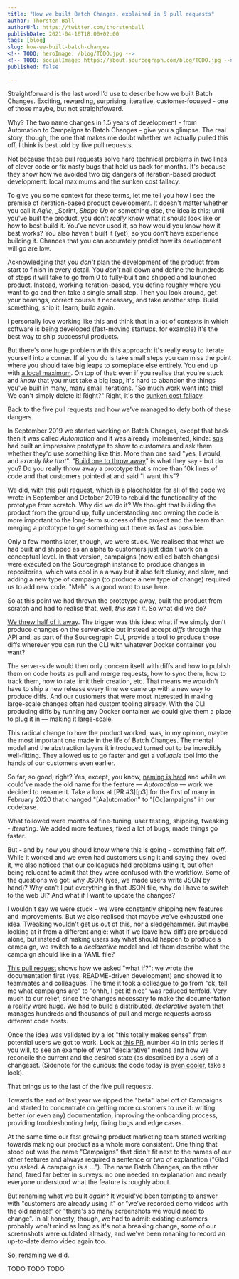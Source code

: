 ```yaml
---
title: "How we built Batch Changes, explained in 5 pull requests"
author: Thorsten Ball
authorUrl: https://twitter.com/thorstenball
publishDate: 2021-04-16T18:00+02:00
tags: [blog]
slug: how-we-built-batch-changes
<!-- TODO: heroImage: /blog/TODO.jpg -->
<!-- TODO: socialImage: https://about.sourcegraph.com/blog/TODO.jpg -->
published: false

---
```


Straightforward is the last word I’d use to describe how we built Batch Changes.
Exciting, rewarding, surprising, iterative, customer-focused - one of those
maybe, but not straightfoward.

Why? The two name changes in 1.5 years of development - from Automation to
Campaigns to Batch Changes - give you a glimpse. The real story, though, the one
that makes me doubt whether we actually pulled this off, I think is best told by
five pull requests.

Not because these pull requests solve hard technical problems in two lines of
clever code or fix nasty bugs that held us back for months. It's because they
show how we avoided two big dangers of iteration-based product development:
local maximums and the sunken cost fallacy.

To give you some context for these terms, let me tell you how I see the premise
of iteration-based product development. It doesn't matter whether you call it
_Agile_, _Sprint, _Shape Up_ or something else, the idea is this: until you've
built the product, you don't _really_ know what it should look like or how to
best build it. You've never used it, so how would you know how it best works?
You also haven't built it (yet), so you don't have experience building it.
Chances that you can accurately predict how its development will go are low.

Acknowledging that you _don't_ plan the development of the product from start to
finish in every detail. You _don't_ nail down and define the hundreds of steps
it will take to go from 0 to fully-built and shipped and launched product.
Instead, working iteration-based, you define roughly where you want to go and
then take a single small step. Then you look around, get your bearings, correct
course if necessary, and take another step. Build something, ship it, learn,
build again.

I personally love working like this and think that in a lot of contexts in which
software is being developed (fast-moving startups, for example) it's the best way to
ship successful products.

But there's one huge problem with this approach: it's really easy to iterate
yourself into a corner. If all you do is take small steps you can miss the point
where you should take big leaps to someplace else entirely. You end up with [a
local maximum](https://elezea.com/2012/09/iphone-5-local-maximum/). On top of
that: even if you realise that you're stuck and _know_ that you must take a big
leap, it's hard to abandon the things you've built in many, many small
iterations. "So much work went into this! We can't simply delete it! Right?"
Right, it's the [sunken cost
fallacy](https://en.wikipedia.org/wiki/Sunk_cost#Fallacy_effect).

Back to the five pull requests and how we've managed to defy both of these dangers.

In September 2019 we started working on Batch Changes, except that back then it
was called _Automation_ and it was already implemented, kinda: [sqs](TODO) had
built an impressive prototype to show to customers and ask them whether they'd
use something like this. More than one said "yes, I would, and _exactly like
that_". "[Build one to throw away](https://wiki.c2.com/?PlanToThrowOneAway)" is
what they say - but do you? Do you really throw away a prototype that's more
than 10k lines of code and that customers pointed at and said "I want this"?

We did, with [this pull request][pr1], which is a placeholder for all of the
code we wrote in September and October 2019 to rebuild the functionality of the
prototype from scratch. Why did we do it? We thought that building the product
from the ground up, fully understanding and owning the code is more important to
the long-term success of the project and the team than merging a prototype to
get something out there as fast as possible.

Only a few months later, though, we were stuck. We realised that what we had
built and shipped as an alpha to customers just didn't work on a conceptual
level. In that version, campaigns (now called batch changes) were executed on
the Sourcegraph instance to produce changes in repositories, which was cool in a
a way but it also felt clunky, and slow, and adding a new type of campaign (to
produce a new type of change) required us to add new code. "Meh" is a good word
to use here.

So at this point we had thrown the prototype away, built the product from
scratch and had to realise that, well, _this isn't it_. So what did we do?

[We threw half of it away][pr2]. The trigger was this idea: what if we simply
don't produce changes on the server-side but instead accept _diffs_ through
the API and, as part of the Sourcegraph CLI, provide a tool to produce those
diffs wherever you can run the CLI with whatever Docker container you want?

The server-side would then only concern itself with diffs and how to publish
them on code hosts as pull and merge requests, how to sync them, how to track
them, how to rate limit their creation, etc. That means we wouldn't have to ship
a new release every time we came up with a new way to produce diffs. And our
customers that were most interested in making large-scale changes often had
custom tooling already. With the CLI producing diffs by running any Docker
container we could give them a place to plug it in — making it large-scale.

This radical change to how the product worked, was, in my opinion, maybe the
most important one made in the life of Batch Changes. The mental model and the
abstraction layers it introduced turned out to be incredibly well-fitting. They
allowed us to go faster and get a _valuable_ tool into the hands of our
customers even earlier.

So far, so good, right? Yes, except, you know, [naming is
hard](https://martinfowler.com/bliki/TwoHardThings.html) and while we could've
made the old name for the feature — _Automation_ — work we decided to rename it.
Take a look at [PR #3][p3] for the first of many in February 2020 that changed
"[Aa]utomation" to "[Cc]ampaigns" in our codebase.

What followed were months of fine-tuning, user testing, shipping, tweaking -
_iterating_. We added more features, fixed a lot of bugs, made things go faster.

But - and by now you should know where this is going - something felt _off_.
While it worked and we even had customers using it and saying they loved it, we
also noticed that our colleagues had problems using it, but often being relucant
to admit that they were confused with the workflow. Some of the questions we
got: why JSON (yes, we made users write JSON by hand)? Why can't I put
everything in that JSON file, why do I have to switch to the web UI? And what if
I want to update the changes?

I wouldn't say we were stuck - we were constantly shipping new features and
improvements. But we also realised that maybe we've exhausted one idea. Tweaking
wouldn't get us out of this, nor a sledgehammer. But maybe looking at it from a
different angle: what if we leave how diffs are produced alone, but instead
of making users say what should happen to produce a campaign, we switch to a
_declarative_ model and let them describe what the campaign should like in a
YAML file?

[This pull request](https://github.com/sourcegraph/sourcegraph/pull/10921) shows
how we asked "what if?": we wrote the documentation first (yes, README-driven
development) and showed it to teammates and colleagues. The time it took a
colleague to go from "ok, tell me what campaigns are" to "ohhh, I get it! nice"
was reduced tenfold. Very much to our relief, since the changes necessary to
make the documentation a reality were huge. We had to build a distributed,
_declarative_ system that manages hundreds and thousands of pull and merge
requests across different code hosts.

Once the idea was validated by a lot "this totally makes sense" from potential
users we got to work. Look at [this PR][pr4b], number 4b in this series if you
will, to see an example of what "declarative" means and how we reconcile the
current and the desired state (as described by a user) of a changeset. (Sidenote
for the curious: the code today is [even cooler][evencoolercode], take a look).

That brings us to the last of the five pull requests. 

Towards the end of last year we ripped the "beta" label off of Campaigns and
started to concentrate on getting more customers to use it: writing better (or
even any) documentation, improving the onboarding process, providing
troubleshooting help, fixing bugs and edge cases.

At the same time our fast growing product marketing team started working towards
making our product as a whole more consistent. One thing that stood out was the
name "Campaigns" that didn't fit next to the names of our other features and
always required a sentence or two of explanation ("Glad you asked. A campaign is
a ..."). The name Batch Changes, on the other hand, fared far better in surveys:
no one needed an explanation and nearly everyone understood what the feature is
roughly about.

But renaming what we built _again_? It would've been tempting to answer with
"customers are already using it" or "we've recorded demo videos with the old
names!" or "there's so many screenshots we would need to change". In all
honesty, though, we had to admit: existing customers probably won't mind as long
as it's not a breaking change, some of our screenshots were outdated already,
and we've been meaning to record an up-to-date demo video again too.

So, [renaming we did][pr5].

TODO TODO TODO


[pr1]: https://github.com/sourcegraph/sourcegraph/pull/5482
[pr2]: https://github.com/sourcegraph/sourcegraph/pull/8008
[pr3]: https://github.com/sourcegraph/about/pull/583
[pr4]: https://github.com/sourcegraph/sourcegraph/pull/11972
[pr4b]: https://github.com/sourcegraph/sourcegraph/pull/11972
[evencoolercode]: https://sourcegraph.com/github.com/sourcegraph/sourcegraph@e863448757e09850349b8a2bd7b1e540f6a6259a/-/blob/enterprise/internal/batches/reconciler/executor.go#L91-129
[pr5]: https://github.com/sourcegraph/about/pull/2745

<!---
Pull requests:

PR #1:
- 5 Sep 2019: [a8n: Implement campaigns in GraphQL API by tsenart](https://github.com/sourcegraph/sourcegraph/pull/5482)
PR #2:
- 26 Jan 2021: [a8n: support creating campaign plans from API only, not UI by sqs](https://github.com/sourcegraph/sourcegraph/pull/8008)
PR #3:
- 20 Feb 2021: [rename (in docs and settings): automation -> campaigns by sqs](https://github.com/sourcegraph/sourcegraph/pull/8507)
PR #4:
- 22 May 2020: [update docs for new campaign flow by sqs · Pull Request #10921 · sourcegraph/sourcegraph](https://github.com/sourcegraph/sourcegraph/pull/10921)
- 7 Jul 2020: [update campaigns docs to reflect new flow by sqs · Pull Request #11972 · sourcegraph/sourcegraph](https://github.com/sourcegraph/sourcegraph/pull/11972)
- 4 Aug 2020: [Implement ApplyCampaign and changeset reconciler by mrnugget · Pull Request #12435 · sourcegraph/sourcegraph](https://github.com/sourcegraph/sourcegraph/pull/12435)
PR #5:
- Rename batch changes
-->
